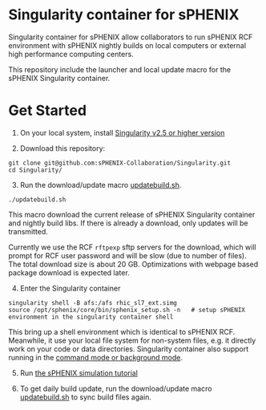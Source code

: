 # Singularity container for sPHENIX

Singularity container for sPHENIX allow collaborators to run sPHENIX RCF environment with sPHENIX nightly builds on local computers or external high performance computing centers. 

This repository include the launcher and local update macro for the sPHENIX Singularity container.

# Get Started

1. On your local system, install [Singularity v2.5 or higher version](https://www.sylabs.io/guides/2.5.1/user-guide/quick_start.html#installation)

2. Download this repository:

```
git clone git@github.com:sPHENIX-Collaboration/Singularity.git
cd Singularity/
```

3. Run the download/update macro [updatebuild.sh](./updatebuild.sh).

```
./updatebuild.sh
```

This macro download the current release of sPHENIX Singularity container and nightly build libs. If there is already a download, only updates will be transmitted. 

Currently we use the RCF ```rftpexp``` sftp servers for the download, which will prompt for RCF user password and will be slow (due to number of files). The total download size is about 20 GB. Optimizations with webpage based package download is expected later. 

4. Enter the Singularity container 

```
singularity shell -B afs:/afs rhic_sl7_ext.simg
source /opt/sphenix/core/bin/sphenix_setup.sh -n   # setup sPHENIX environment in the singularity container shell
```

This bring up a shell environment which is identical to sPHENIX RCF. Meanwhile, it use your local file system for non-system files, e.g. it directly work on your code or data directories. Singularity container also support running in the [command mode or background mode](https://www.sylabs.io/guides/2.5.1/user-guide/quick_start.html#interact-with-images). 

5. Run [the sPHENIX simulation tutorial](https://github.com/sPHENIX-Collaboration/macros)

6. To get daily build update, run the download/update macro [updatebuild.sh](./updatebuild.sh) to sync build files again. 


